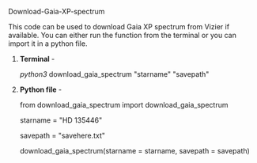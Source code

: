 Download-Gaia-XP-spectrum

This code can be used to download Gaia XP spectrum from Vizier if available. You can either run the function from the terminal or you can import it in a python file.

1. **Terminal** - 

   *python3* download_gaia_spectrum "starname" "savepath"


2. **Python file** -


      from download_gaia_spectrum import download_gaia_spectrum       

      starname = "HD 135446"

      savepath = "savehere.txt"

      download_gaia_spectrum(starname = starname, savepath = savepath)
